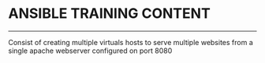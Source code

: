 # ANSIBLE TRAINING CONTENT
---
Consist of creating multiple virtuals hosts to serve multiple websites from a single apache webserver configured on port 8080
